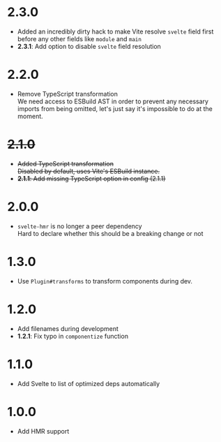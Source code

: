 # 2.3.0

- Added an incredibly dirty hack to make Vite resolve `svelte` field first
  before any other fields like `module` and `main`
- **2.3.1**: Add option to disable `svelte` field resolution

# 2.2.0

- Remove TypeScript transformation  
  We need access to ESBuild AST in order to prevent any necessary imports from
  being omitted, let's just say it's impossible to do at the moment.

# ~~2.1.0~~

- ~~Added TypeScript transformation~~  
  ~~Disabled by default, uses Vite's ESBuild instance.~~
- ~~**2.1.1**: Add missing TypeScript option in config (2.1.1)~~

# 2.0.0

- `svelte-hmr` is no longer a peer dependency  
  Hard to declare whether this should be a breaking change or not

# 1.3.0

- Use `Plugin#transforms` to transform components during dev.

# 1.2.0

- Add filenames during development
- **1.2.1**: Fix typo in `componentize` function

# 1.1.0

- Add Svelte to list of optimized deps automatically

# 1.0.0

- Add HMR support

